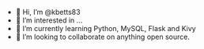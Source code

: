 - 👋 Hi, I’m @kbetts83
- 👀 I’m interested in ...
- 🌱 I’m currently learning Python, MySQL, Flask and Kivy
- 💞️ I’m looking to collaborate on anything open source.


<!---
kbetts83/kbetts83 is a ✨ special ✨ repository because its `README.md` (this file) appears on your GitHub profile.
You can click the Preview link to take a look at your changes.
--->
